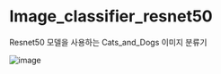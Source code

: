 # Image_classifier_resnet50
Resnet50 모델을 사용하는 Cats_and_Dogs 이미지 분류기

![image](https://github.com/minsuhsong/Image_classifier_resnet50/assets/81967845/74ac42eb-ce73-43ab-84e7-19ca5589ad88)
